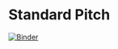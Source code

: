 # Standard Pitch

[![Binder](https://mybinder.org/badge_logo.svg)](https://mybinder.org/v2/gh/aidanmontare-edu/standard-pitch.git/master?filepath=standard-pitch.ipynb)

